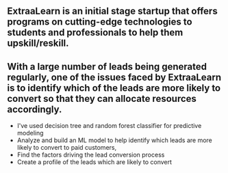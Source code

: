 ## ExtraaLearn is an initial stage startup that offers programs on cutting-edge technologies to students and professionals to help them upskill/reskill. 
## With a large number of leads being generated regularly, one of the issues faced by ExtraaLearn is to identify which of the leads are more likely to convert so that they can allocate resources accordingly.

- I've used decision tree and random forest classifier for predictive modeling 
- Analyze and build an ML model to help identify which leads are more likely to convert to paid customers,
- Find the factors driving the lead conversion process
- Create a profile of the leads which are likely to convert
